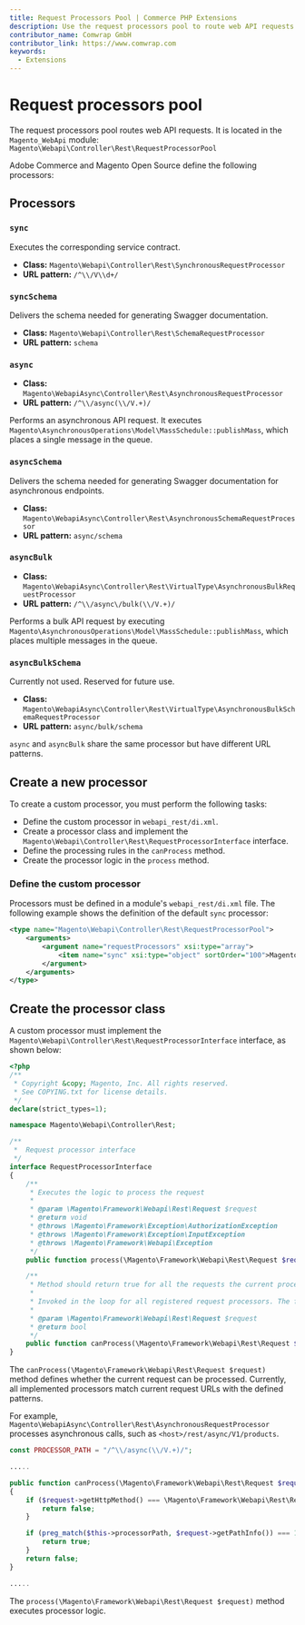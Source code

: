 ```yaml
---
title: Request Processors Pool | Commerce PHP Extensions
description: Use the request processors pool to route web API requests in your Adobe Commerce and Magento Open Source extensions.
contributor_name: Comwrap GmbH
contributor_link: https://www.comwrap.com
keywords:
  - Extensions
---
```


# Request processors pool

The request processors pool routes web API requests. It is located in the `Magento_WebApi` module: `Magento\Webapi\Controller\Rest\RequestProcessorPool`

Adobe Commerce and Magento Open Source define the following processors:

## Processors

### `sync`

Executes the corresponding service contract.

-  **Class:** `Magento\Webapi\Controller\Rest\SynchronousRequestProcessor`
-  **URL pattern:** `/^\\/V\\d+/`

### `syncSchema`

Delivers the schema needed for generating Swagger documentation.

-  **Class:** `Magento\Webapi\Controller\Rest\SchemaRequestProcessor`
-  **URL pattern:** `schema`

### `async`

-  **Class:** `Magento\WebapiAsync\Controller\Rest\AsynchronousRequestProcessor`
-  **URL pattern:** `/^\\/async(\\/V.+)/`

Performs an asynchronous API request. It executes `Magento\AsynchronousOperations\Model\MassSchedule::publishMass`, which places a single message in the queue.

### `asyncSchema`

Delivers the schema needed for generating Swagger documentation for asynchronous endpoints.

-  **Class:** `Magento\WebapiAsync\Controller\Rest\AsynchronousSchemaRequestProcessor`
-  **URL pattern:** `async/schema`

### `asyncBulk`

-  **Class:** `Magento\WebapiAsync\Controller\Rest\VirtualType\AsynchronousBulkRequestProcessor`
-  **URL pattern:** `/^\\/async\/bulk(\\/V.+)/`

Performs a bulk API request by executing `Magento\AsynchronousOperations\Model\MassSchedule::publishMass`, which places multiple messages in the queue.

### `asyncBulkSchema`

Currently not used. Reserved for future use.

-  **Class:** `Magento\WebapiAsync\Controller\Rest\VirtualType\AsynchronousBulkSchemaRequestProcessor`
-  **URL pattern:** `async/bulk/schema`

<InlineAlert variant="info" slots="text"/>

`async` and `asyncBulk` share the same processor but have different URL patterns.

## Create a new processor

To create a custom processor, you must perform the following tasks:

-  Define the custom processor in `webapi_rest/di.xml`.
-  Create a processor class and implement the `Magento\Webapi\Controller\Rest\RequestProcessorInterface` interface.
-  Define the processing rules in the `canProcess` method.
-  Create the processor logic in the `process` method.

### Define the custom processor

Processors must be defined in a module's `webapi_rest/di.xml` file. The following example shows the definition of the default `sync` processor:

```xml
<type name="Magento\Webapi\Controller\Rest\RequestProcessorPool">
    <arguments>
        <argument name="requestProcessors" xsi:type="array">
            <item name="sync" xsi:type="object" sortOrder="100">Magento\Webapi\Controller\Rest\SynchronousRequestProcessor</item>
        </argument>
    </arguments>
</type>
```

## Create the processor class

A custom processor must implement the `Magento\Webapi\Controller\Rest\RequestProcessorInterface` interface, as shown below:

```php
<?php
/**
 * Copyright &copy; Magento, Inc. All rights reserved.
 * See COPYING.txt for license details.
 */
declare(strict_types=1);

namespace Magento\Webapi\Controller\Rest;

/**
 *  Request processor interface
 */
interface RequestProcessorInterface
{
    /**
     * Executes the logic to process the request
     *
     * @param \Magento\Framework\Webapi\Rest\Request $request
     * @return void
     * @throws \Magento\Framework\Exception\AuthorizationException
     * @throws \Magento\Framework\Exception\InputException
     * @throws \Magento\Framework\Webapi\Exception
     */
    public function process(\Magento\Framework\Webapi\Rest\Request $request);

    /**
     * Method should return true for all the requests the current processor can process.
     *
     * Invoked in the loop for all registered request processors. The first one wins.
     *
     * @param \Magento\Framework\Webapi\Rest\Request $request
     * @return bool
     */
    public function canProcess(\Magento\Framework\Webapi\Rest\Request $request);
}
```

The `canProcess(\Magento\Framework\Webapi\Rest\Request $request)` method defines whether the current request can be processed. Currently, all implemented processors match current request URLs with the defined patterns.

For example, `Magento\WebapiAsync\Controller\Rest\AsynchronousRequestProcessor` processes asynchronous calls, such as `<host>/rest/async/V1/products`.

```php
const PROCESSOR_PATH = "/^\\/async(\\/V.+)/";

.....

public function canProcess(\Magento\Framework\Webapi\Rest\Request $request)
{
    if ($request->getHttpMethod() === \Magento\Framework\Webapi\Rest\Request::HTTP_METHOD_GET) {
        return false;
    }

    if (preg_match($this->processorPath, $request->getPathInfo()) === 1) {
        return true;
    }
    return false;
}

.....
```

The `process(\Magento\Framework\Webapi\Rest\Request $request)` method executes processor logic.
